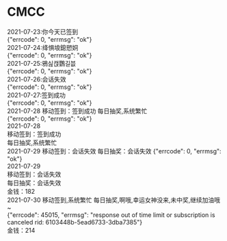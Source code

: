 # CMCC

  
2021-07-23:你今天已签到  
{"errcode": 0, "errmsg": "ok"}  
2021-07-24:绛惧埌鎴愬姛  
{"errcode": 0, "errmsg": "ok"}  
2021-07-25:鴉싪캕鸚길븞  
{"errcode": 0, "errmsg": "ok"}  
2021-07-26:会话失效  
{"errcode": 0, "errmsg": "ok"}  
2021-07-27:签到成功  
{"errcode": 0, "errmsg": "ok"}  
2021-07-28 移动签到：签到成功 
每日抽奖,系统繁忙  
{"errcode": 0, "errmsg": "ok"}  
2021-07-28  
移动签到：签到成功  
每日抽奖,系统繁忙  
2021-07-29
移动签到：会话失效
每日抽奖：会话失效 
{"errcode": 0, "errmsg": "ok"}  
2021-07-29  
移动签到：会话失效  
每日抽奖：会话失效  
金钱：182  
2021-07-30
移动签到,系统繁忙
每日抽奖,啊哦,幸运女神没来,未中奖,继续加油哦~  
{"errcode": 45015, "errmsg": "response out of time limit or subscription is canceled rid: 6103448b-5ead6733-3dba7385"}  
金钱：214